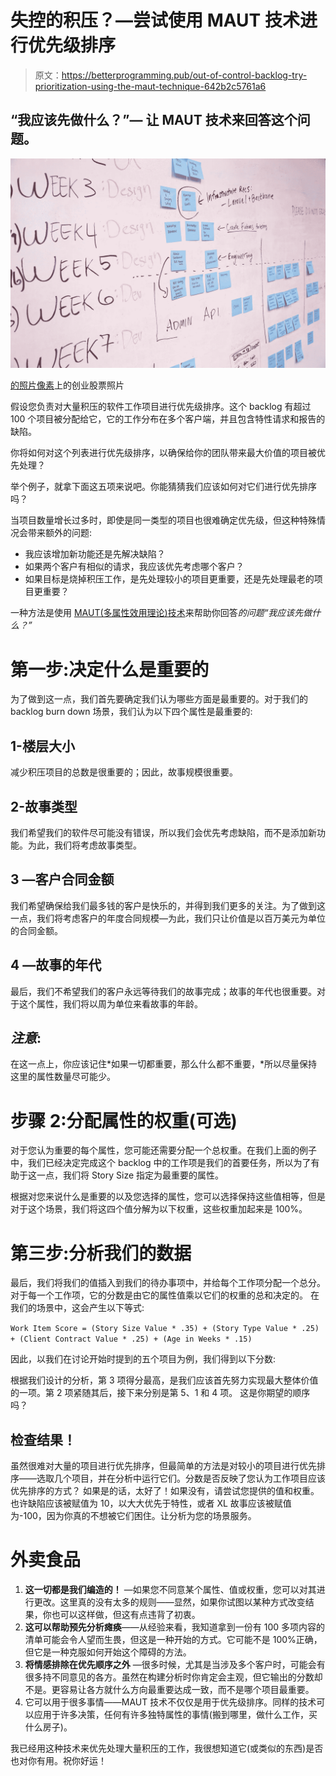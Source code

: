 # 失控的积压？—尝试使用 MAUT 技术进行优先级排序

> 原文：<https://betterprogramming.pub/out-of-control-backlog-try-prioritization-using-the-maut-technique-642b2c5761a6>

## “我应该先做什么？”— 让 MAUT 技术来回答这个问题。

![](img/637d9e17e056b51c062bfb91d07329c6.png)

[的照片](https://www.pexels.com/@startup-stock-photos)[像素](https://www.pexels.com/)上的创业股票照片

假设您负责对大量积压的软件工作项目进行优先级排序。这个 backlog 有超过 100 个项目被分配给它，它的工作分布在多个客户端，并且包含特性请求和报告的缺陷。

你将如何对这个列表进行优先级排序，以确保给你的团队带来最大价值的项目被优先处理？

举个例子，就拿下面这五项来说吧。你能猜猜我们应该如何对它们进行优先排序吗？

当项目数量增长过多时，即使是同一类型的项目也很难确定优先级，但这种特殊情况会带来额外的问题:

*   我应该增加新功能还是先解决缺陷？
*   如果两个客户有相似的请求，我应该优先考虑哪个客户？
*   如果目标是烧掉积压工作，是先处理较小的项目更重要，还是先处理最老的项目更重要？

一种方法是使用 [MAUT(多属性效用理论)技术](https://en.wikipedia.org/wiki/Multi-attribute_utility)来帮助你回答*的问题“我应该先做什么？”*

# 第一步:决定什么是重要的

为了做到这一点，我们首先要确定我们认为哪些方面是最重要的。对于我们的 backlog burn down 场景，我们认为以下四个属性是最重要的:

## 1-楼层大小

减少积压项目的总数是很重要的；因此，故事规模很重要。

## 2-故事类型

我们希望我们的软件尽可能没有错误，所以我们会优先考虑缺陷，而不是添加新功能。为此，我们将考虑故事类型。

## 3 —客户合同金额

我们希望确保给我们最多钱的客户是快乐的，并得到我们更多的关注。为了做到这一点，我们将考虑客户的年度合同规模—为此，我们只让价值是以百万美元为单位的合同金额。

## 4 —故事的年代

最后，我们不希望我们的客户永远等待我们的故事完成；故事的年代也很重要。对于这个属性，我们将以周为单位来看故事的年龄。

## *注意*:

在这一点上，你应该记住*如果一切都重要，那么什么都不重要，*所以尽量保持这里的属性数量尽可能少。

# 步骤 2:分配属性的权重(可选)

对于您认为重要的每个属性，您可能还需要分配一个总权重。在我们上面的例子中，我们已经决定完成这个 backlog 中的工作项是我们的首要任务，所以为了有助于这一点，我们将 Story Size 指定为最重要的属性。

根据对您来说什么是重要的以及您选择的属性，您可以选择保持这些值相等，但是对于这个场景，我们将这四个值分解为以下权重，这些权重加起来是 100%。

# 第三步:分析我们的数据

最后，我们将我们的值插入到我们的待办事项中，并给每个工作项分配一个总分。对于每一个工作项，它的分数是由它的属性值乘以它们的权重的总和决定的。
在我们的场景中，这会产生以下等式:

`Work Item Score = (Story Size Value * .35) + (Story Type Value * .25) + (Client Contract Value * .25) + (Age in Weeks * .15)`

因此，以我们在讨论开始时提到的五个项目为例，我们得到以下分数:

根据我们设计的分析，第 3 项得分最高，是我们应该首先努力实现最大整体价值的一项。第 2 项紧随其后，接下来分别是第 5、1 和 4 项。
这是你期望的顺序吗？

## 检查结果！

虽然很难对大量的项目进行优先排序，但最简单的方法是对较小的项目进行优先排序——选取几个项目，并在分析中运行它们。分数是否反映了您认为工作项目应该优先排序的方式？
如果是的话，太好了！如果没有，请尝试您提供的值和权重。也许缺陷应该被赋值为 10，以大大优先于特性，或者 XL 故事应该被赋值为-100，因为你真的不想被它们困住。让分析为您的场景服务。

# 外卖食品

1.  **这一切都是我们编造的！** —如果您不同意某个属性、值或权重，您可以对其进行更改。这里真的没有太多的规则——显然，如果你试图以某种方式改变结果，你也可以这样做，但这有点违背了初衷。
2.  **这可以帮助预先分析瘫痪**——从经验来看，我知道拿到一份有 100 多项内容的清单可能会令人望而生畏，但这是一种开始的方式。它可能不是 100%正确，但它是一种克服如何开始这个障碍的方法。
3.  **将情感排除在优先顺序之外** —很多时候，尤其是当涉及多个客户时，可能会有很多持不同意见的各方。虽然在构建分析时你肯定会主观，但它输出的分数却不是。更容易让各方就什么方向最重要达成一致，而不是哪个项目最重要。
4.  它可以用于很多事情——MAUT 技术不仅仅是用于优先级排序。同样的技术可以应用于许多决策，任何有许多独特属性的事情(搬到哪里，做什么工作，买什么房子)。

我已经用这种技术来优先处理大量积压的工作，我很想知道它(或类似的东西)是否也对你有用。祝你好运！